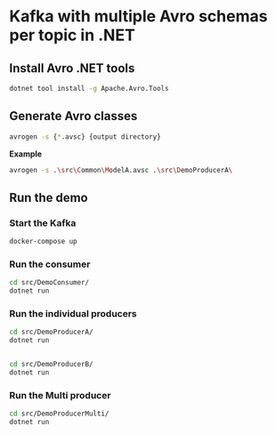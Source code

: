 # Kafka with multiple Avro schemas per topic in .NET

## Install Avro .NET tools
```bash
dotnet tool install -g Apache.Avro.Tools
```

## Generate Avro classes
```bash
avrogen -s {*.avsc} {output directory}
```

**Example**
```bash
avrogen -s .\src\Common\ModelA.avsc .\src\DemoProducerA\
```


## Run the demo

### Start the Kafka
```bash
docker-compose up
```

### Run the consumer
```bash
cd src/DemoConsumer/
dotnet run
```

### Run the individual producers
```bash
cd src/DemoProducerA/
dotnet run


cd src/DemoProducerB/
dotnet run
```

### Run the Multi producer
```bash
cd src/DemoProducerMulti/
dotnet run
```